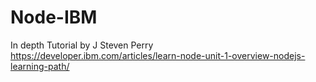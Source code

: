 # Node-IBM
In depth Tutorial by J Steven Perry https://developer.ibm.com/articles/learn-node-unit-1-overview-nodejs-learning-path/
